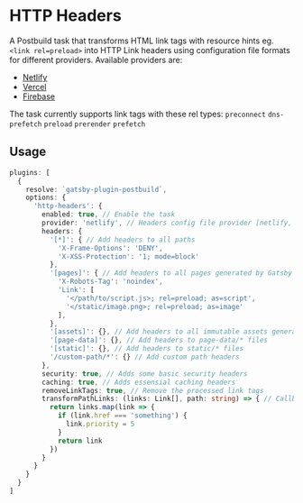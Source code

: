 # HTTP Headers
A Postbuild task that transforms HTML link tags with resource hints eg. `<link rel=preload>` into HTTP Link headers using configuration
file formats for different providers. Available providers are:
 - [Netlify](https://docs.netlify.com/routing/headers/)
 - [Vercel](https://vercel.com/docs/configuration#project/headers)
 - [Firebase](https://firebase.google.com/docs/hosting/full-config#headers)

The task currently supports link tags with these rel types: `preconnect` `dns-prefetch` `preload` `prerender` `prefetch`

## Usage
```typescript
plugins: [
  {
    resolve: `gatsby-plugin-postbuild`,
    options: {
      'http-headers': {
        enabled: true, // Enable the task
        provider: 'netlify', // Headers config file provider [netlify, vercel, firebase]
        headers: {
          '[*]': { // Add headers to all paths
            'X-Frame-Options': 'DENY',
            'X-XSS-Protection': '1; mode=block'
          },
          '[pages]': { // Add headers to all pages generated by Gatsby
            'X-Robots-Tag': 'noindex',
            'Link': [
              '</path/to/script.js>; rel=preload; as=script', 
              '</static/image.png>; rel=preload; as=image'
            ],
          },
          '[assets]': {}, // Add headers to all immutable assets generated by Gatsby
          '[page-data]': {}, // Add headers to page-data/* files
          '[static]': {}, // Add headers to static/* files
          '/custom-path/*': {} // Add custom path headers
        },
        security: true, // Adds some basic security headers
        caching: true, // Adds essensial caching headers
        removeLinkTags: true, // Remove the processed link tags
        transformPathLinks: (links: Link[], path: string) => { // Callback for manipulating links under each path
          return links.map(link => {
            if (link.href === 'something') {
              link.priority = 5
            }
            return link
          })
        }
      }
    }
  }
]
```
